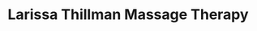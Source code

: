---
title: "Larissa Thillman Massage Therapy"
url: /waterloo/larissa-thillman-massage-therapy/
shop: massage
---